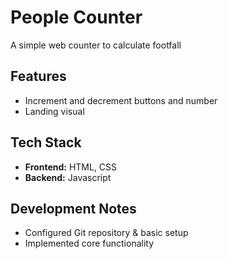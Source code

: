 # People Counter
A simple web counter to calculate footfall

## Features
- Increment and decrement buttons and number
- Landing visual

## Tech Stack
- **Frontend:** HTML, CSS
- **Backend:** Javascript

## Development Notes
- Configured Git repository & basic setup
- Implemented core functionality
